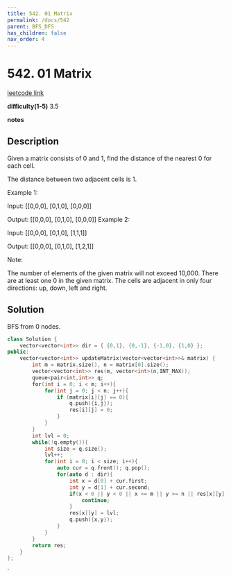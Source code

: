 ```yaml
---
title: 542. 01 Matrix
permalink: /docs/542
parent: BFS_DFS
has_children: false
nav_order: 4
---
```

# 542. 01 Matrix
[leetcode link](https://leetcode.com/problems/01-matrix/)

**difficulty(1-5)** 
3.5

**notes**   


## Description
Given a matrix consists of 0 and 1, find the distance of the nearest 0 for each cell.

The distance between two adjacent cells is 1.

 

Example 1:

Input:
[[0,0,0],
 [0,1,0],
 [0,0,0]]

Output:
[[0,0,0],
 [0,1,0],
 [0,0,0]]
Example 2:

Input:
[[0,0,0],
 [0,1,0],
 [1,1,1]]

Output:
[[0,0,0],
 [0,1,0],
 [1,2,1]]
 

Note:

The number of elements of the given matrix will not exceed 10,000.
There are at least one 0 in the given matrix.
The cells are adjacent in only four directions: up, down, left and right.

## Solution
BFS from 0 nodes. 

```c++
class Solution {
    vector<vector<int>> dir = { {0,1}, {0,-1}, {-1,0}, {1,0} };
public:
    vector<vector<int>> updateMatrix(vector<vector<int>>& matrix) {
        int m = matrix.size(), n = matrix[0].size();
        vector<vector<int>> res(m, vector<int>(n,INT_MAX));
        queue<pair<int,int>> q;
        for(int i = 0; i < m; i++){
            for(int j = 0; j < n; j++){
                if (matrix[i][j] == 0){
                    q.push({i,j});
                    res[i][j] = 0;
                }
            }
        }
        int lvl = 0;
        while(!q.empty()){
            int size = q.size();
            lvl++;
            for(int i = 0; i < size; i++){
                auto cur = q.front(); q.pop();
                for(auto d : dir){
                    int x = d[0] + cur.first;
                    int y = d[1] + cur.second;
                    if(x < 0 || y < 0 || x >= m || y >= n || res[x][y] <= lvl){
                        continue;
                    }
                    res[x][y] = lvl;
                    q.push({x,y});
                }
            }
        }
        return res;
    }
};
```

<!-- 
Default label
{: .label }

Blue label
{: .label .label-blue }

Stable
{: .label .label-green }

New release
{: .label .label-purple }

Coming soon
{: .label .label-yellow }

Deprecated
{: .label .label-red } -->
`